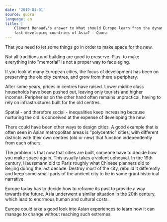 ```yaml
---
date: '2019-01-01'
source: quora
language: en
title: |
    Clément Renaud\'s answer to What should Europe learn from the dynamic,
    fast developing countries of Asia? - Quora
---
```


That you need to let some things go in order to make space for the new.

Not all traditions and building are good to preserve. Plus, to make
everything into "memorial" is not a proper way to face aging.

If you look at many European cities, the focus of development has been
on preserving the old city centres, and grow from there a periphery.

After some years, prices in centres have raised. Lower middle class
households have been pushed out, leaving only tourists and higher
incomes. Peripheries on the other hand often remains unpractical, having
to rely on infrastructures built for the old centres.

Spatial - and therefore social - inequalities keep increasing because
nurturing the old is conceived at the expense of developing the new.

There could have been other ways to design cities. A good example that
is often seen in Asian metropolitan areas is "polycentric" cities, with
different districts with their own centres (old or new) that function
independently from each others.

The problem is that now that cities are built, someone have to decide
how you make space again. This usually takes a violent upheaval. In the
19th century, Haussmann did to Paris roughly what Chinese planners did
to Beijing during the last decade. Destroy most of the city, rebuild it
differently and keep some small parts of the ancient city to tie in some
grant historical narrative.

Europe today has to decide how to reframe its past to provide a way
towards the future. Asia underwent a similar situation in the 20th
century, which lead to enormous human and cultural costs.

Europe could take a good look into Asian experiences to learn how it can
manage to change without reaching such extremes.
